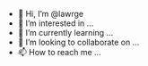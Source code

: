 - 👋 Hi, I’m @lawrge
- 👀 I’m interested in ...
- 🌱 I’m currently learning ...
- 💞️ I’m looking to collaborate on ...
- 📫 How to reach me ...

<!---
lawrge/lawrge is a ✨ special ✨ repository because its `README.md` (this file) appears on your GitHub profile.
You can click the Preview link to take a look at your changes.
--->

